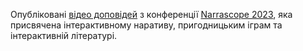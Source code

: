 Опубліковані [відео доповідей](https://www.youtube.com/playlist?list=PLbTgViUvfchf4fKjmburFYzfxapMhNhvz) з конференції [Narrascope 2023](https://narrascope.org/), яка присвячена інтерактивному наративу, пригодницьким іграм та інтерактивній літературі.
